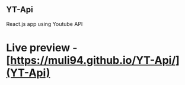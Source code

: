 ## YT-Api
React.js app using Youtube API

# Live preview - [https://muli94.github.io/YT-Api/](YT-Api)
